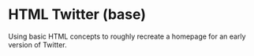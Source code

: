 # HTML Twitter (base)

Using basic HTML concepts to roughly recreate a homepage for an early version of Twitter.
